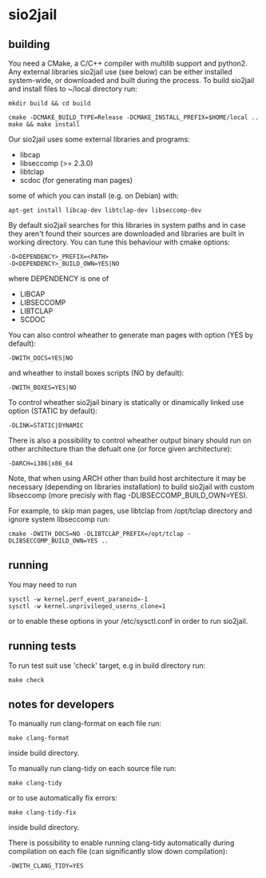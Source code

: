 sio2jail
========


building
--------

You need a CMake, a C/C++ compiler with multilib support and python2. Any
external libraries sio2jail use (see below) can be either installed
system-wide, or downloaded and built during the process. To build sio2jail and
install files to ~/local directory run:

    mkdir build && cd build
    
    cmake -DCMAKE_BUILD_TYPE=Release -DCMAKE_INSTALL_PREFIX=$HOME/local ..
    make && make install

Our sio2jail uses some external libraries and programs:
  * libcap
  * libseccomp (>= 2.3.0)
  * libtclap
  * scdoc (for generating man pages)

some of which you can install (e.g. on Debian) with:

    apt-get install libcap-dev libtclap-dev libseccomp-dev

By default sio2jail searches for this libraries in system paths and in case they
aren't found their sources are downloaded and libraries are built in working
directory. You can tune this behaviour with cmake options:

    -D<DEPENDENCY>_PREFIX=<PATH>
    -D<DEPENDENCY>_BUILD_OWN=YES|NO

where DEPENDENCY is one of
  * LIBCAP
  * LIBSECCOMP
  * LIBTCLAP
  * SCDOC

You can also control wheather to generate man pages with option (YES by default):

    -DWITH_DOCS=YES|NO

and wheather to install boxes scripts (NO by default):

    -DWITH_BOXES=YES|NO

To control wheather sio2jail binary is statically or dinamically linked use
option (STATIC by default):

    -DLINK=STATIC|DYNAMIC

There is also a possibility to control wheather output binary should run on other
architecture than the defualt one (or force given architecture):

    -DARCH=i386|x86_64

Note, that when using ARCH other than build host architecture it may be necessary
(depending on libraries installation) to build sio2jail with custom libseccomp (more
precisly with flag -DLIBSECCOMP\_BUILD\_OWN=YES).

For example, to skip man pages, use libtclap from /opt/tclap directory and
ignore system libseccomp run:

    cmake -DWITH_DOCS=NO -DLIBTCLAP_PREFIX=/opt/tclap -DLIBSECCOMP_BUILD_OWN=YES ..

running
-------

You may need to run

    sysctl -w kernel.perf_event_paranoid=-1
    sysctl -w kernel.unprivileged_userns_clone=1

or to enable these options in your /etc/sysctl.conf in order
to run sio2jail.

running tests
-------------

To run test suit use 'check' target, e.g in build directory run:

    make check

notes for developers
--------------------

To manually run clang-format on each file run:

    make clang-format

inside build directory.

To manually run clang-tidy on each source file run:

    make clang-tidy

or to use automatically fix errors:

    make clang-tidy-fix

inside build directory.

There is possibility to enable running clang-tidy automatically during
compilation on each file (can significantly slow down compilation):

    -DWITH_CLANG_TIDY=YES
